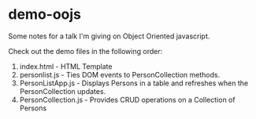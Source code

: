 # demo-oojs
Some notes for a talk I'm giving on Object Oriented javascript.

Check out the demo files in the following order:

1. index.html             - HTML Template
2. personlist.js          - Ties DOM events to PersonCollection methods.
3. PersonListApp.js       - Displays Persons in a table and refreshes when the PersonCollection updates.
4. PersonCollection.js    - Provides CRUD operations on a Collection of Persons
